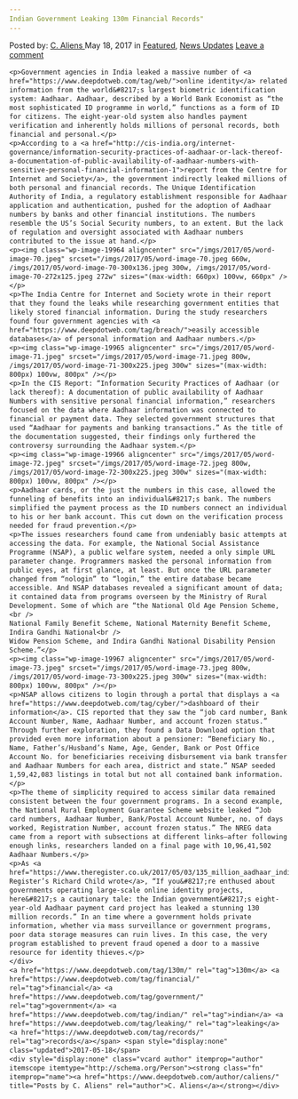 ```yaml
---
Indian Government Leaking 130m Financial Records"
---
```

<article class="post-listing post-19954 post type-post status-publish format-standard has-post-thumbnail hentry  tag-130m tag-financial tag-government tag-indian tag-leaking tag-records">
    <div class="post-inner">
        <span>Posted by: <a href="https://www.deepdotweb.com/author/caliens/" title="">C. Aliens </a></span>
    <span>May 18, 2017</span>
    <span>in <a href="https://www.deepdotweb.com/category/deepdot-news/" rel="category tag">Featured</a>, <a href="https://www.deepdotweb.com/category/news-updates/" rel="category tag">News Updates</a></span>
    <span><a href="https://www.deepdotweb.com/2017/05/18/indian-government-leaking-130m-financial-records/#respond">Leave a comment</a></span>
    </p>
    <div class="clear"></div>
    
    <p>Government agencies in India leaked a massive number of <a href="https://www.deepdotweb.com/tag/web/">online identity</a> related information from the world&#8217;s largest biometric identification system: Aadhaar. Aadhaar, described by a World Bank Economist as “the most sophisticated ID programme in world,” functions as a form of ID for citizens. The eight-year-old system also handles payment verification and inherently holds millions of personal records, both financial and personal.</p>
    <p>According to a <a href="http://cis-india.org/internet-governance/information-security-practices-of-aadhaar-or-lack-thereof-a-documentation-of-public-availability-of-aadhaar-numbers-with-sensitive-personal-financial-information-1">report from the Centre for Internet and Society</a>, the government indirectly leaked millions of both personal and financial records. The Unique Identification Authority of India, a regulatory establishment responsible for Aadhaar application and authentication, pushed for the adoption of Aadhaar numbers by banks and other financial institutions. The numbers resemble the US’s Social Security numbers, to an extent. But the lack of regulation and oversight associated with Aadhaar numbers contributed to the issue at hand.</p>
    <p><img class="wp-image-19964 aligncenter" src="/imgs/2017/05/word-image-70.jpeg" srcset="/imgs/2017/05/word-image-70.jpeg 660w, /imgs/2017/05/word-image-70-300x136.jpeg 300w, /imgs/2017/05/word-image-70-272x125.jpeg 272w" sizes="(max-width: 660px) 100vw, 660px" /></p>
    <p>The India Centre for Internet and Society wrote in their report that they found the leaks while researching government entities that likely stored financial information. During the study researchers found four government agencies with <a href="https://www.deepdotweb.com/tag/breach/">easily accessible databases</a> of personal information and Aadhaar numbers.</p>
    <p><img class="wp-image-19965 aligncenter" src="/imgs/2017/05/word-image-71.jpeg" srcset="/imgs/2017/05/word-image-71.jpeg 800w, /imgs/2017/05/word-image-71-300x225.jpeg 300w" sizes="(max-width: 800px) 100vw, 800px" /></p>
    <p>In the CIS Report: “Information Security Practices of Aadhaar (or lack thereof): A documentation of public availability of Aadhaar Numbers with sensitive personal financial information,” researchers focused on the data where Aadhaar information was connected to financial or payment data. They selected government structures that used “Aadhaar for payments and banking transactions.” As the title of the documentation suggested, their findings only furthered the controversy surrounding the Aadhaar system.</p>
    <p><img class="wp-image-19966 aligncenter" src="/imgs/2017/05/word-image-72.jpeg" srcset="/imgs/2017/05/word-image-72.jpeg 800w, /imgs/2017/05/word-image-72-300x225.jpeg 300w" sizes="(max-width: 800px) 100vw, 800px" /></p>
    <p>Aadhaar cards, or the just the numbers in this case, allowed the funneling of benefits into an individual&#8217;s bank. The numbers simplified the payment process as the ID numbers connect an individual to his or her bank account. This cut down on the verification process needed for fraud prevention.</p>
    <p>The issues researchers found came from undeniably basic attempts at accessing the data. For example, the National Social Assistance Programme (NSAP), a public welfare system, needed a only simple URL parameter change. Programmers masked the personal information from public eyes, at first glance, at least. But once the URL parameter changed from “nologin” to “login,” the entire database became accessible. And NSAP databases revealed a significant amount of data; it contained data from programs overseen by the Ministry of Rural Development. Some of which are “the National Old Age Pension Scheme,<br />
    National Family Benefit Scheme, National Maternity Benefit Scheme, Indira Gandhi National<br />
    Widow Pension Scheme, and Indira Gandhi National Disability Pension Scheme.”</p>
    <p><img class="wp-image-19967 aligncenter" src="/imgs/2017/05/word-image-73.jpeg" srcset="/imgs/2017/05/word-image-73.jpeg 800w, /imgs/2017/05/word-image-73-300x225.jpeg 300w" sizes="(max-width: 800px) 100vw, 800px" /></p>
    <p>NSAP allows citizens to login through a portal that displays a <a href="https://www.deepdotweb.com/tag/cyber/">dashboard of their information</a>. CIS reported that they saw the “job card number, Bank Account Number, Name, Aadhaar Number, and account frozen status.” Through further exploration, they found a Data Download option that provided even more information about a pensioner: “Beneficiary No., Name, Father’s/Husband’s Name, Age, Gender, Bank or Post Office Account No. for beneficiaries receiving disbursement via bank transfer and Aadhaar Numbers for each area, district and state.” NSAP seeded 1,59,42,083 listings in total but not all contained bank information.</p>
    <p>The theme of simplicity required to access similar data remained consistent between the four government programs. In a second example, the National Rural Employment Guarantee Scheme website leaked “Job card numbers, Aadhaar Number, Bank/Postal Account Number, no. of days worked, Registration Number, account frozen status.” The NREG data came from a report with subsections at different links—after following enough links, researchers landed on a final page with 10,96,41,502 Aadhaar Numbers.</p>
    <p>As <a href="https://www.theregister.co.uk/2017/05/03/135_million_aadhaar_indian_government_payment_card_details_leaked/">The Register’s Richard Child wrote</a>, “If you&#8217;re enthused about governments operating large-scale online identity projects, here&#8217;s a cautionary tale: the Indian government&#8217;s eight-year-old Aadhaar payment card project has leaked a stunning 130 million records.” In an time where a government holds private information, whether via mass surveillance or government programs, poor data storage measures can ruin lives. In this case, the very program established to prevent fraud opened a door to a massive resource for identity thieves.</p>
    </div>
    <a href="https://www.deepdotweb.com/tag/130m/" rel="tag">130m</a> <a href="https://www.deepdotweb.com/tag/financial/" rel="tag">financial</a> <a href="https://www.deepdotweb.com/tag/government/" rel="tag">government</a> <a href="https://www.deepdotweb.com/tag/indian/" rel="tag">indian</a> <a href="https://www.deepdotweb.com/tag/leaking/" rel="tag">leaking</a> <a href="https://www.deepdotweb.com/tag/records/" rel="tag">records</a></span> <span style="display:none" class="updated">2017-05-18</span>
    <div style="display:none" class="vcard author" itemprop="author" itemscope itemtype="http://schema.org/Person"><strong class="fn" itemprop="name"><a href="https://www.deepdotweb.com/author/caliens/" title="Posts by C. Aliens" rel="author">C. Aliens</a></strong></div>
    
